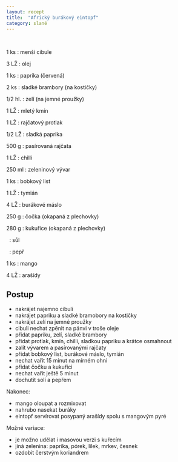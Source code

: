 ```yaml
---
layout: recept
title:  "Africký burákový eintopf"
category: slané
---
```


<br>

<div class="ingredience" markdown="1">


1 ks
: menší cibule

3 LŽ
: olej

1 ks
: paprika (červená)

2 ks
: sladké brambory (na kostičky)

1/2 hl.
: zelí (na jemné proužky)

1 LŽ
: mletý kmín

1 LŽ
: rajčatový protlak

1/2 LŽ
: sladká paprika

500 g
: pasírovaná rajčata

1 LŽ
: chilli

250 ml
: zeleninový vývar

1 ks
: bobkový list

1 LŽ
: tymián

4 LŽ
: burákové máslo

250 g
: čočka (okapaná z plechovky)

280 g
: kukuřice (okapaná z plechovky)

&nbsp;
: sůl

&nbsp;
: pepř

1 ks
: mango

4 LŽ
: arašídy

</div>

## Postup

<div class="postup" markdown="1">  

- nakrájet najemno cibuli
- nakrájet papriku a sladké bramobory na kostičky
- nakrájet zelí na jemné proužky
- cibuli nechat zpěnit na pánvi v troše oleje
- přidat papriku, zelí, sladké brambory
- přidat protlak, kmín, chilli, sladkou papriku a krátce osmahnout
- zalít vývarem a pasírovanými rajčaty
- přidat bobkový list, burákové máslo, tymián
- nechat vařit 15 minut na mírném ohni
- přidat čočku a kukuřici
- nechat vařit ještě 5 minut
- dochutit solí a pepřem

Nakonec:
- mango oloupat a rozmixovat
- nahrubo nasekat buráky
- eintopf servírovat posypaný arašídy spolu s mangovým pyré

Možné variace:
- je možno udělat i masovou verzi s kuřecím
- jiná zelenina: paprika, pórek, lilek, mrkev, česnek
- ozdobit čerstvým koriandrem

</div>
